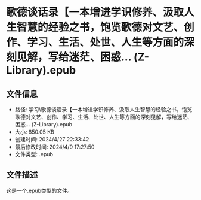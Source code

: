 ﻿# 歌德谈话录【一本增进学识修养、汲取人生智慧的经验之书，饱览歌德对文艺、创作、学习、生活、处世、人生等方面的深刻见解，写给迷茫、困惑... (Z-Library).epub

## 文件信息
- 路径: 学习\歌德谈话录【一本增进学识修养、汲取人生智慧的经验之书，饱览歌德对文艺、创作、学习、生活、处世、人生等方面的深刻见解，写给迷茫、困惑... (Z-Library).epub
- 大小: 850.05 KB
- 创建时间: 2024/4/27 22:33:42
- 最后修改时间: 2024/4/9 17:27:50
- 文件类型: .epub

## 文件描述
这是一个.epub类型的文件。

